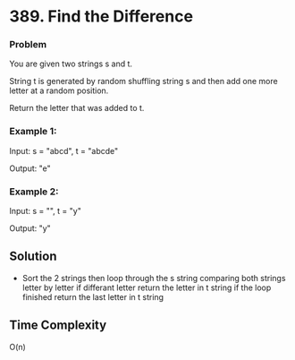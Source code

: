 # 389. Find the Difference

### Problem

You are given two strings s and t.

String t is generated by random shuffling string s and then add one more letter at a random position.

Return the letter that was added to t.

### Example 1:

Input: s = "abcd", t = "abcde"

Output: "e"

### Example 2:

Input: s = "", t = "y"

Output: "y"

## Solution
- Sort the 2 strings then loop through the s string comparing both strings letter by letter if differant letter return the letter in t string if the loop finished return the last letter in t string

## Time Complexity
O(n)